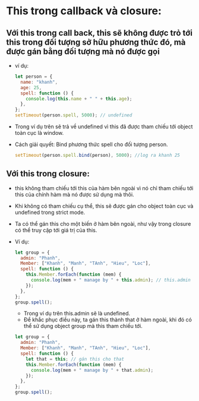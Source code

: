 # This trong callback và closure:

## Với this trong call back, this sẽ không được trỏ tới this trong đối tượng sở hữu phương thức đó, mà được gán bằng đối tượng mà nó được gọi

- ví dụ:

  ```javascript
  let person = {
    name: "khanh",
    age: 25,
    spell: function () {
      console.log(this.name + " " + this.age);
    },
  };
  setTimeout(person.spell, 5000); // undefined
  ```

- Trong ví dụ trên sẽ trả về undefined vì this đã được tham chiếu tới object toàn cục là window.
- Cách giải quyết: Bind phương thức spell cho đối tượng person.

  ```javascript
  setTimeout(person.spell.bind(person), 5000); //log ra khanh 25
  ```

## Với this trong closure:

- this không tham chiếu tới this của hàm bên ngoài vì nó chỉ tham chiếu tới this của chính hàm mà nó được sử dụng mà thôi.
- Khi không có tham chiếu cụ thể, this sẽ được gán cho object toàn cục và undefined trong strict mode.
- Ta có thể gán this cho một biến ở hàm bên ngoài, như vậy trong closure có thể truy cập tới giá trị của this.
- Ví dụ:

  ```javascript
  let group = {
    admin: "Phanh",
    Member: ["Khanh", "Manh", "TAnh", "Hieu", "Loc"],
    spell: function () {
      this.Member.forEach(function (mem) {
        console.log(mem + " manage by " + this.admin); // this.admin = undefined
      });
    },
  };
  group.spell();
  ```

  - Trong ví dụ trên this.admin sẽ là undefined.
  - Để khắc phục điều này, ta gán this thành that ở hàm ngoài, khi đó có thể sử dụng object group mà this tham chiếu tới.

  ```javascript
  let group = {
    admin: "Phanh",
    Member: ["Khanh", "Manh", "TAnh", "Hieu", "Loc"],
    spell: function () {
      let that = this; // gán this cho that
      this.Member.forEach(function (mem) {
        console.log(mem + " manage by " + that.admin);
      });
    },
  };
  group.spell();
  ```
